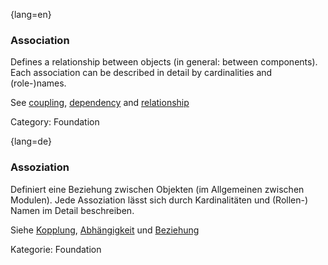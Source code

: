 {lang=en}
### Association
Defines a relationship between objects (in general: between components).
Each association can be described in detail by cardinalities and (role-)names.

See [coupling](#term-coupling), [dependency](#term-dependency) and
[relationship](#term-relationship)

Category: Foundation




{lang=de}
### Assoziation

Definiert eine Beziehung zwischen Objekten (im Allgemeinen zwischen
Modulen). Jede Assoziation lässt sich durch Kardinalitäten und
(Rollen-) Namen im Detail beschreiben.

Siehe [Kopplung](#term-coupling), [Abhängigkeit](#term-dependency) und
[Beziehung](#term-relationship)

Kategorie: Foundation
